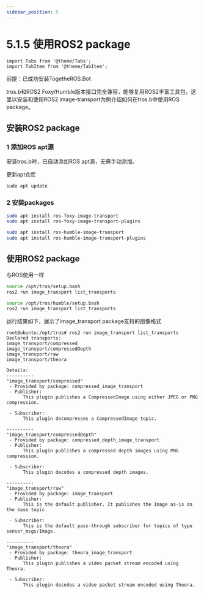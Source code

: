 ```yaml
---
sidebar_position: 5
---
```


# 5.1.5 使用ROS2 package

```mdx-code-block
import Tabs from '@theme/Tabs';
import TabItem from '@theme/TabItem';
```

前提：已成功安装TogetheROS.Bot

tros.b和ROS2 Foxy/Humble版本接口完全兼容，能够复用ROS2丰富工具包，这里以安装和使用ROS2 image-transport为例介绍如何在tros.b中使用ROS package。

## 安装ROS2 package

### 1 添加ROS apt源

安装tros.b时，已自动添加ROS apt源，无需手动添加。

更新apt仓库

```shell
sudo apt update
```

### 2 安装packages

<Tabs groupId="tros-distro">
<TabItem value="foxy" label="Foxy">

```bash
sudo apt install ros-foxy-image-transport
sudo apt install ros-foxy-image-transport-plugins
```

</TabItem>
<TabItem value="humble" label="Humble">

```bash
sudo apt install ros-humble-image-transport
sudo apt install ros-humble-image-transport-plugins
```

</TabItem>
</Tabs>

## 使用ROS2 package

与ROS使用一样

<Tabs groupId="tros-distro">
<TabItem value="foxy" label="Foxy">

```bash
source /opt/tros/setup.bash
ros2 run image_transport list_transports
```

</TabItem>
<TabItem value="humble" label="Humble">

```bash
source /opt/tros/humble/setup.bash
ros2 run image_transport list_transports
```

</TabItem>
</Tabs>

运行结果如下，展示了image_transport package支持的图像格式

```shell
root@ubuntu:/opt/tros# ros2 run image_transport list_transports
Declared transports:
image_transport/compressed
image_transport/compressedDepth
image_transport/raw
image_transport/theora

Details:
----------
"image_transport/compressed"
 - Provided by package: compressed_image_transport
 - Publisher:
      This plugin publishes a CompressedImage using either JPEG or PNG compression.

 - Subscriber:
      This plugin decompresses a CompressedImage topic.

----------
"image_transport/compressedDepth"
 - Provided by package: compressed_depth_image_transport
 - Publisher:
      This plugin publishes a compressed depth images using PNG compression.

 - Subscriber:
      This plugin decodes a compressed depth images.

----------
"image_transport/raw"
 - Provided by package: image_transport
 - Publisher:
      This is the default publisher. It publishes the Image as-is on the base topic.

 - Subscriber:
      This is the default pass-through subscriber for topics of type sensor_msgs/Image.

----------
"image_transport/theora"
 - Provided by package: theora_image_transport
 - Publisher:
      This plugin publishes a video packet stream encoded using Theora.

 - Subscriber:
      This plugin decodes a video packet stream encoded using Theora.
```
